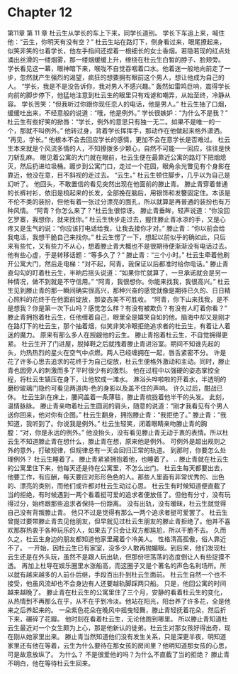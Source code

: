 # Chapter 12

第11章 第 11 章
杜云生从学长的车上下来，同学长道别。
学长下车追上来，喊住他：“云生，你明天有没有空？”
杜云生站在路灯下，侧身看过来，眼尾撩起来，似笑非笑的乜着学长，他左手指间还捏着一根细长的女士香烟。若隐若现的红点处涌出丝滑的一缕烟雾，那一缕烟缓缓上升，缭绕在杜云生白皙的脖子、脸颊旁。
学长看见这一幕，眼神暗下来，喉咙不自觉吞咽着口水。他着迷一般地向前走了一步，忽然就产生强烈的渴望，疯狂的想要拥有眼前这个男人，想让他成为自己的人。
“学长，我是不是没告诉你，我对男人不感兴趣。”
轰然如雷鸣巨响，震得学长向前的脚步停下，他猛地注意到杜云生的眼里只有戏谑和嘲弄，从始至终，冷静从容。
学长苦笑：“但我听过你跟你现任恋人的电话，他是男人。”
杜云生抽了口烟，缓缓吐出来，不经意般的说道：“哦，他是例外。”
学长很嫉妒：“为什么不是我？”
杜云生有些好笑的掀唇：“学长，例外的意思只有独一无二。如果不是唯一的一个，那就不叫例外。”
他转过身，背着学长挥挥手，那动作在他做起来格外潇洒。
“再见，学长。”
他根本不会去回应学长的感情，更加不会在意学长是否难过。
杜云生本来就是个风流多情的人，不知撩拨多少颗心，自然不可能一一回应，往往是快刀斩乱麻。
眼见着公寓的大门就在眼前，杜云生便在最靠近公寓的路灯下把烟熄灭，然后扔进垃圾桶。踱步到公寓门口，走过一个花园，眼角余光瞥见有个身影在靠近，他没在意，目不斜视的走过去。
“云生。”
杜云生顿住脚步，几乎以为自己是幻听了。
他回头，不敢置信的看见突然出现在他面前的滕止青。
滕止青穿着普通的长裤衬衫，依旧是梳起来的长发，全部挽在脑后，用银饰和发簪固定住。本该是不伦不类的装扮，但他有着一张过分漂亮的面孔，所以就算是再普通的装扮也有万种风情。
“阿青？你怎么来了？”杜云生很惊讶。
滕止青垂眸，轻声说道：“你没回乞罗寨，我想你，就来找你。”
杜云生快步走过去，握住滕止青冰凉的手，又是心疼又是生气的说：“你应该打电话给我，让我去接你才对。”
滕止青：“你以前会给我电话，我想干脆自己来找你。”
杜云生愣了一下，想起以前似乎的确如此，只后来有些忙，又有些力不从心，想着滕止青大概也不是很期待便渐渐没有电话过去。
他有些心虚，于是转移话题：“等多久了？”
滕止青：“三个小时。”
杜云生牵着他刷开公寓大门，然后走电梯：“对不起，阿青。我保证以后都准时给你电话。”
滕止青直勾勾的盯着杜云生，半晌后摇头说道：“如果你忙就算了，一旦承诺就会是另一种情况，做不到就是不守信用。”
“阿青，我很想你。你能来找我，我很高兴。”
杜云生见到滕止青的那一瞬间确实很高兴，那种兴奋的感觉就像是期待已久的、日日精心照料的花终于在他面前绽放，那姿态美不可胜收。
“阿青，你下山来找我，是不是想我？你是第一次下山吗？感觉怎么样？有没有被欺负？有没有人盯着你看？”
滕止青拥抱着杜云生，任他缠着自己，眼里全是嬉笑自如的他。脑海中却又是刚才在路灯下的杜云生，那个抽着烟，似笑非笑冷眼拒绝追求者的杜云生，有着让人着迷的魔力。
原来有那么多人在觊觎他的云生。
滕止青抱着杜云生，不自觉拥得更紧。
杜云生开了门进屋，脱掉鞋之后就拽着滕止青进浴室。期间不知谁先起的头，灼热热烈的星火在空气中点燃，两人已经缠拥在一起，唇舌紧密不分。
许是花了许多心思去追求的花终于为自己绽放，杜云生便格外激动和主动。同时，滕止青也因旁人的刺激而多了平时很少有的激烈。
他在过程中以强硬的姿态掌控全程，将杜云生镇压在身下，让他软成一滩水。
淋浴头哗啦啦的开着水，半透明的磨砂玻璃门隐约可看见两道肉-色的身影以及盖不住的声响。
许久过后，酣战已休。
杜云生趴在床上，腰间盖着一条薄毯，滕止青梳拢着他半干的头发。
此刻，温情脉脉。
滕止青亲吻着杜云生圆润的肩头，随意的说道：“刚才我看见有个男人送你回来，他对你有企图。”
杜云生翻身，拥抱滕止青：“我拒绝了。”
滕止青：“我知道，我听到了。你说我是例外。”
杜云生轻笑，闭着眼睛亲吻滕止青的胸膛：“对，你是永远的例外。”
他没抬头，没有看见滕止青无动于衷的表情。所以杜云生不知道滕止青在想什么，滕止青在想，原来他是例外。
可例外是超出规则之外的意外，打破规律，但规律总有一天会回归正常的轨道。
到那时，你要怎么处理例外？
杜云生睡着了。
滕止青紧紧拥抱着他，也睡着了。
..
滕止青就在杜云生的公寓里住下来，他每天还是待在公寓里，不怎么出门。
杜云生每天都要出去，他要工作，有应酬，每天要应对形形色色的人。那些人里面有非常优秀的、出色的、漂亮的类别，而他们或许都对杜云生动过心思。
杜云生有时候知道便直截了当的拒绝，有时候遇到一两个看着挺可爱的追求者便放任了。但他有分寸，没有玩得过分，始终跟那些追求者保持一份距离。
没有出轨，没有暧昧，杜云生就觉得自己没有背叛滕止青。
他只不过是觉得有那么一两个追求者挺可爱罢了。
杜云生曾提过要带滕止青去见他朋友，但早就见过杜云生朋友的滕止青拒绝了。他并不喜欢那群热衷于各种玩乐的人，如果去了只会让双方都尴尬，所以干脆不去。
久而久之，杜云生身边的朋友都知道他家里藏着个冷美人。
性格清高孤傲，俗人靠近不了。
一开始，因杜云生已有家室，没多少人敢再抛媚眼。到后来，他们发现杜云生还是在外头玩，虽然不是跟人玩出轨，但那份坦荡荡的态度倒让人有些捉摸不透。
再加上杜导在娱乐圈里水涨船高，而这圈子又是个著名的声色名利场所。所以就有越来越多的人前仆后继，手段百出扑到杜云生面前。
杜云生自然一个也不接受，他虽风流却也不会身边有人还要越轨脚踩两只船。
只是，他回公寓的时间越来越晚了。
滕止青在杜云生的公寓里住了三个月，安静的看着杜云生的变化，从热情到不再那么在乎，从不在乎到冷淡。他站在阳光，阳台养了许多花，全是他来之后养起来的。
一朵紫色花朵在晚风中摇曳轻舞，滕止青轻抚着花朵，然后折下来，碾碎了花瓣。
他时刻在看着杜云生，无论他跑到哪里。
所以滕止青知道杜云生最近对一个女生颇为上心，那是他新认的徒弟。杜云生对那女孩好得出奇，现在刚从她家里出来。
滕止青当然知道他们没有发生关系，只是深更半夜，明知道家里还有他在等着，云生为什么要待在那女孩的房间里？他明知道那女孩的心思，可是故意放纵了。
为什么？
不是很爱他的吗？为什么不直截了当的拒绝？
滕止青不明白，他在等待杜云生回来。